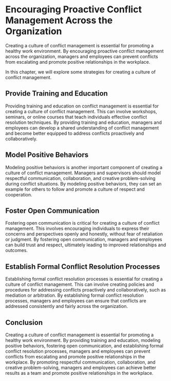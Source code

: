 Encouraging Proactive Conflict Management Across the Organization
=======================================================================================================================

Creating a culture of conflict management is essential for promoting a healthy work environment. By encouraging proactive conflict management across the organization, managers and employees can prevent conflicts from escalating and promote positive relationships in the workplace.

In this chapter, we will explore some strategies for creating a culture of conflict management.

Provide Training and Education
------------------------------

Providing training and education on conflict management is essential for creating a culture of conflict management. This can involve workshops, seminars, or online courses that teach individuals effective conflict resolution techniques. By providing training and education, managers and employees can develop a shared understanding of conflict management and become better equipped to address conflicts proactively and collaboratively.

Model Positive Behaviors
------------------------

Modeling positive behaviors is another important component of creating a culture of conflict management. Managers and supervisors should model respectful communication, collaboration, and creative problem-solving during conflict situations. By modeling positive behaviors, they can set an example for others to follow and promote a culture of respect and cooperation.

Foster Open Communication
-------------------------

Fostering open communication is critical for creating a culture of conflict management. This involves encouraging individuals to express their concerns and perspectives openly and honestly, without fear of retaliation or judgment. By fostering open communication, managers and employees can build trust and respect, ultimately leading to improved relationships and outcomes.

Establish Formal Conflict Resolution Processes
----------------------------------------------

Establishing formal conflict resolution processes is essential for creating a culture of conflict management. This can involve creating policies and procedures for addressing conflicts proactively and collaboratively, such as mediation or arbitration. By establishing formal conflict resolution processes, managers and employees can ensure that conflicts are addressed consistently and fairly across the organization.

Conclusion
----------

Creating a culture of conflict management is essential for promoting a healthy work environment. By providing training and education, modeling positive behaviors, fostering open communication, and establishing formal conflict resolution processes, managers and employees can prevent conflicts from escalating and promote positive relationships in the workplace. By promoting respectful communication, collaboration, and creative problem-solving, managers and employees can achieve better results as a team and promote positive relationships in the workplace.

